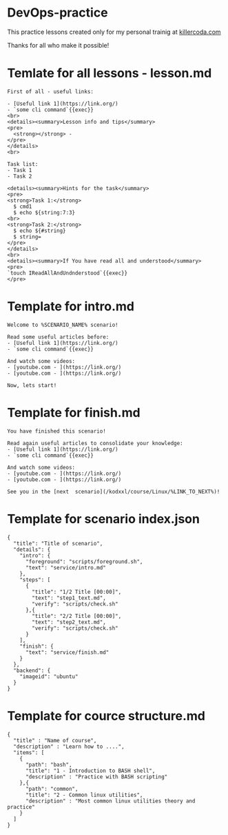 # DevOps-practice

This practice lessons created only for my personal trainig at [killercoda.com](https://killercoda.com)

Thanks for all who make it possible!

# Temlate for all lessons - lesson.md
```
First of all - useful links:

- [Useful link 1](https://link.org/)
- `some cli command`{{exec}}
<br>
<details><summary>Lesson info and tips</summary>
<pre>
  <strong></strong> -
</pre>
</details>
<br>

Task list:
- Task 1
- Task 2

<details><summary>Hints for the task</summary>
<pre>
<strong>Task 1:</strong>
  $ cmd1
  $ echo ${string:7:3}
<br>
<strong>Task 2:</strong>
  $ echo ${#string}
  $ string=
</pre>
</details>
<br>
<details><summary>If You have read all and understood</summary>
<pre>
`touch IReadAllAndUndnderstood`{{exec}}
</pre>
```
# Template for intro.md
```
Welcome to %SCENARIO_NAME% scenario!

Read some useful articles before:
- [Useful link 1](https://link.org/)
- `some cli command`{{exec}}

And watch some videos:
- [youtube.com - ](https://link.org/)
- [youtube.com - ](https://link.org/)

Now, lets start!
```
# Template for finish.md
```
You have finished this scenario!

Read again useful articles to consolidate your knowledge:
- [Useful link 1](https://link.org/)
- `some cli command`{{exec}}

And watch some videos:
- [youtube.com - ](https://link.org/)
- [youtube.com - ](https://link.org/)

See you in the [next  scenario](/kodxxl/course/Linux/%LINK_TO_NEXT%)!
```
# Template for scenario index.json
```
{
  "title": "Title of scenario",
  "details": {
    "intro": {
      "foreground": "scripts/foreground.sh",
      "text": "service/intro.md"
    },
    "steps": [
      {
        "title": "1/2 Title [00:00]",
        "text": "step1_text.md",
        "verify": "scripts/check.sh"
      },{
        "title": "2/2 Title [00:00]",
        "text": "step2_text.md",
        "verify": "scripts/check.sh"
      }
    ],
    "finish": {
      "text": "service/finish.md"
    }
  },
  "backend": {
    "imageid": "ubuntu"
  }
}
```
# Template for cource structure.md
```
{
  "title" : "Name of course",
  "description" : "Learn how to ....",
  "items": [
    {
      "path": "bash",
      "title": "1 - Introduction to BASH shell",
      "description" : "Practice with BASH scripting"
    },{
      "path": "common",
      "title": "2 - Common linux utilities",
      "description" : "Most common linux utilities theory and practice"
    }
  ]
}
```

